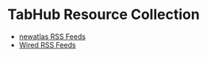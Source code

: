 # TabHub Resource Collection

* [newatlas RSS Feeds](https://raw.githubusercontent.com/gingerhot/tabhub/main/newatlas.json)
* [Wired RSS Feeds](https://raw.githubusercontent.com/gingerhot/tabhub/main/wired.json)
